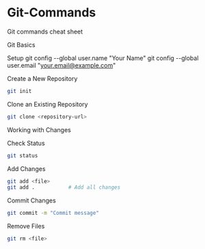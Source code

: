 # Git-Commands
Git commands cheat sheet


Git Basics

Setup
git config --global user.name "Your Name"
git config --global user.email "your.email@example.com"

Create a New Repository
```sh
git init
```

Clone an Existing Repository
```sh
git clone <repository-url>
```

Working with Changes

Check Status
```sh
git status
```

Add Changes
```sh
git add <file>
git add .           # Add all changes
```

Commit Changes
```sh
git commit -m "Commit message"
```

Remove Files
```sh
git rm <file>
```
